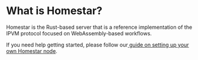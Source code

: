 # What is Homestar?

Homestar is the Rust-based server that is a reference implementation of the IPVM protocol focused on WebAssembly-based workflows.

If you need help getting started, please follow our[ ](../getting-started/setup-your-local-node.md)[guide on setting up your own Homestar node](../getting-started/setup-your-local-node.md).

